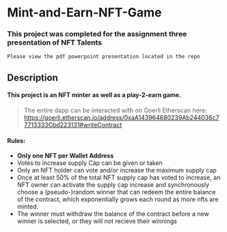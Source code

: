 # Mint-and-Earn-NFT-Game

### This project was completed for the assignment three presentation of NFT Talents

`Please view the pdf powerpoint presentation located in the repo`

## Description

#### This project is an NFT minter as well as a play-2-earn game.

> The entire dapp can be interacted with on Goerli Etherscan here: https://goerli.etherscan.io/address/0xaA143964680239Ab244036c77713333Cbd223131#writeContract

#### Rules:
* <b> Only one NFT per Wallet Address </b>
* Votes to increase supply Cap can be given or taken
* Only an NFT holder can vote and/or increase the maximum supply cap
* Once at least 50% of the total NFT supply cap has voted to increase, an NFT owner can activate the supply cap increase and synchronously choose a (pseudo-)random winner that can redeem the entire balance of the contract, which exponentially grows each round as more nfts are minted.
* The winner must withdraw the balance of the contract before a new winner is selected, or they will not recieve their winnings
